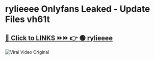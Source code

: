 
 # rylieeee Onlyfans Leaked - Update Files vh61t

## <h2><a href="https://clipsfans.com/rylieeee&ref=git">🔗 Click to LINKS ⏩⏩ 👉 🟢 rylieeee </a></h2>

<a href="https://clipsfans.com/rylieeee&ref=git" rel="nofollow" data-target="animated-image.originalLink"><img src="https://i.ibb.co.com/xMMVF88/686577567.gif" alt="Viral Video Original" style="max-width: 100%; display: inline-block;" data-target="animated-image.originalImage"></a>

